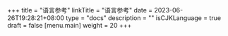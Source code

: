 +++
title = "语言参考"
linkTitle = "语言参考"
date = 2023-06-26T19:28:21+08:00
type = "docs"
description = ""
isCJKLanguage = true
draft = false
[menu.main]
    weight = 20
+++